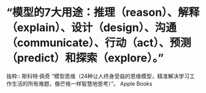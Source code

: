 # “模型的7大用途：推理（reason）、解释（explain）、设计（design）、沟通（communicate）、行动（act）、预测（predict）和探索（explore）。”

抜粋:: 斯科特·佩奇  “模型思维（24种让人终身受益的思维模型，精准解决学习工作生活的所有难题，像芒格一样智慧地思考）”。 Apple Books  
